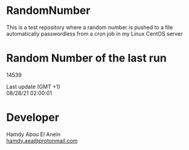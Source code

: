 # RandomNumber    
This is a test repository where a random number is pushed to a file automatically passwordless from a cron job in my Linux CentOS server    
# Random Number of the last run   
14539
      
Last update (GMT +1)    
08/28/21 02:00:01
# Developer    
Hamdy Abou El Anein   
hamdy.aea@protonmail.com
